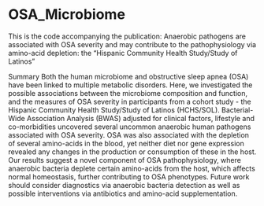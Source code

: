 # OSA_Microbiome
This is the code accompanying the publication: 
Anaerobic pathogens are associated with OSA severity and may contribute to the pathophysiology via amino-acid depletion: the “Hispanic Community Health Study/Study of Latinos”

Summary
Both the human microbiome and obstructive sleep apnea (OSA) have been linked to multiple metabolic disorders. Here, we investigated the possible associations between the microbiome composition and function, and the measures of OSA severity in participants from a cohort study - the Hispanic Community Health Study/Study of Latinos (HCHS/SOL). Bacterial-Wide Association Analysis (BWAS) adjusted for clinical factors, lifestyle and co-morbidities uncovered several uncommon anaerobic human pathogens associated with OSA severity. OSA was also associated with the depletion of several amino-acids in the blood, yet neither diet nor gene expression revealed any changes in the production or consumption of these in the host. Our results suggest a novel component of OSA pathophysiology, where anaerobic bacteria deplete certain amino-acids from the host, which affects normal homeostasis, further contributing to OSA phenotypes. Future work should consider diagnostics via anaerobic bacteria detection as well as possible interventions via antibiotics and amino-acid supplementation.
